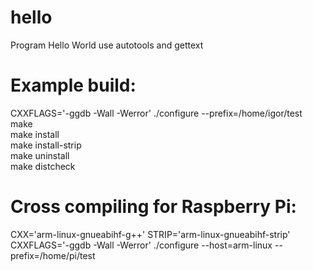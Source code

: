 hello
=====

Program Hello World use autotools and gettext

Example build:
==============

CXXFLAGS='-ggdb -Wall -Werror' ./configure --prefix=/home/igor/test<br>
make<br>
make install<br> 
make install-strip<br>
make uninstall<br>
make distcheck

Cross compiling for Raspberry Pi:
=================================

CXX='arm-linux-gnueabihf-g++' STRIP='arm-linux-gnueabihf-strip' CXXFLAGS='-ggdb -Wall -Werror' ./configure --host=arm-linux --prefix=/home/pi/test

